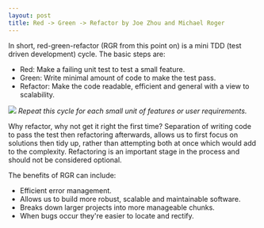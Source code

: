```yaml
---
layout: post
title: Red -> Green -> Refactor by Joe Zhou and Michael Roger 
---
```


In short, red-green-refactor (RGR from this point on) is a mini TDD (test driven development) cycle.  The basic steps are:

* Red:  Make a failing unit test to test a small feature.
* Green:  Write minimal amount of code to make the test pass.
* Refactor:  Make the code readable, efficient and general with a view to scalability.

![](http://i.imgur.com/Y3LxecJ.png)
_Repeat this cycle for each small unit of features or user requirements._

Why refactor, why not get it right the first time?
Separation of writing code to pass the test then refactoring afterwards, allows us to first focus on solutions then tidy up, rather than attempting both at once which would add to the complexity.
Refactoring is an important stage in the process and should not be considered optional.

The benefits of RGR can include: 

* Efficient error management.
* Allows us to build more robust, scalable and maintainable software.
* Breaks down larger projects into more manageable chunks.
* When bugs occur they're easier to locate and rectify.
